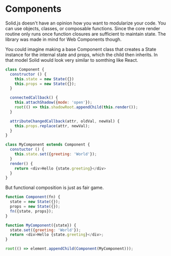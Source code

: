 # Components

Solid.js doesn't have an opinion how you want to modularize your code. You can use objects, classes, or composable functions. Since the core render routine only runs once function closures are sufficient to maintain state. The library was made in mind for Web Components though.

You could imagine making a base Component class that creates a State instance for the internal state and props, which the child then inherits. In that model Solid would look very similar to somthing like React.

```js
class Component {
  constructor () {
    this.state = new State({})
    this.props = new State({});
  }

  connectedCallback() {
    this.attachShadow({mode: 'open'});
    root(() => this.shadowRoot.appendChild(this.render());
  }

  attributeChangedCallback(attr, oldVal, newVal) {
    this.props.replace(attr, newVal);
  }
}

class MyComponent extends Component {
  constuctor () {
    this.state.set({greeting: 'World'});
  }
  render() {
    return <div>Hello {state.greeting}</div>
  }
}
```

But functional composition is just as fair game.

```js
function Component(fn) {
  state = new State({});
  props = new State({});
  fn({state, props});
}

function MyComponent({state}) {
  state.set({greeting: 'World'});
  return <div>Hello {state.greeting}</div>;
}

root(() => element.appendChild(Component(MyComponent)));
```